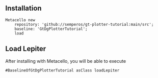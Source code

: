 ## Installation```Metacello new	repository: 'github://semperos/gt-plotter-tutorial:main/src';	baseline: 'GtDgPlotterTutorial';	load```## Load Lepiter				After installing with Metacello, you will be able to execute```#BaselineOfGtDgPlotterTutorial asClass loadLepiter```